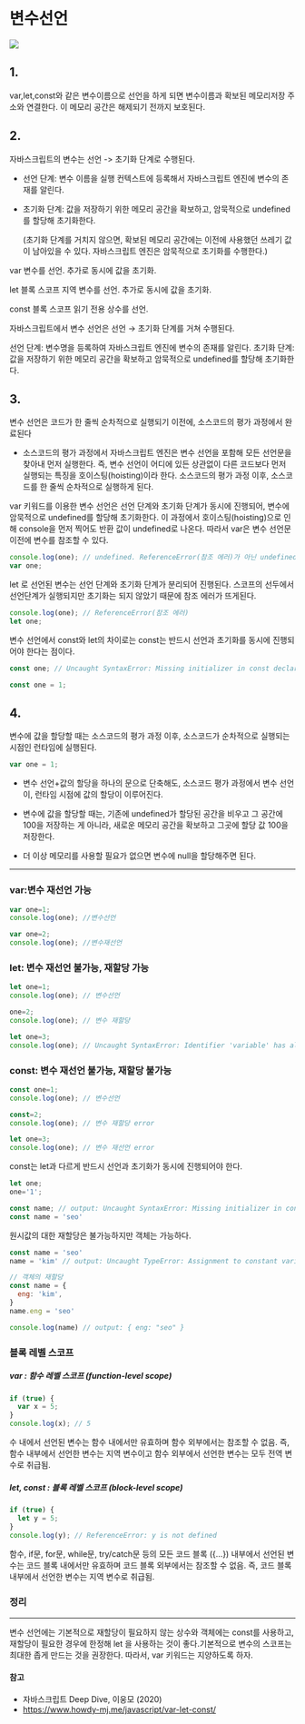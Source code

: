 # 변수선언
![](https://velog.velcdn.com/images/zenu98/post/f8834fc8-7407-4312-afec-2c868290641b/image.png)

## 1.
var,let,const와 같은 변수이름으로 선언을 하게 되면 변수이름과 확보된 메모리저장 주소와 연결한다.
이 메모리 공간은 해제되기 전까지 보호된다.

## 2.
자바스크립트의 변수는 선언 -> 초기화 단계로 수행된다.
- 선언 단계: 변수 이름을 실행 컨텍스트에 등록해서 자바스크립트 엔진에 변수의 존재를 알린다. 

- 초기화 단계: 값을 저장하기 위한 메모리 공간을 확보하고, 암묵적으로 undefined를 할당해 초기화한다.

    (초기화 단계를 거치지 않으면, 확보된 메모리 공간에는 이전에 사용했던 쓰레기 값이 남아있을 수 있다. 자바스크립트 엔진은 암묵적으로 초기화를 수행한다.)
    
 


var
변수를 선언. 추가로 동시에 값을 초기화.

let
블록 스코프 지역 변수를 선언. 추가로 동시에 값을 초기화.

const
블록 스코프 읽기 전용 상수를 선언.

자바스크립트에서 변수 선언은 선언 → 초기화 단계를 거쳐 수행된다.

선언 단계: 변수명을 등록하여 자바스크립트 엔진에 변수의 존재를 알린다.
초기화 단계: 값을 저장하기 위한 메모리 공간을 확보하고 암묵적으로 undefined를 할당해 초기화한다.

## 3.
변수 선언은 코드가 한 줄씩 순차적으로 실행되기 이전에, 소스코드의 평가 과정에서 완료된다
 - 소스코드의 평가 과정에서 자바스크립트 엔진은 변수 선언을 포함해 모든 선언문을 찾아내 먼저 실행한다. 즉, 변수 선언이 어디에 있든 상관없이 다른 코드보다 먼저 실행되는 특징을 호이스팅(hoisting)이라 한다. 소스코드의 평가 과정 이후, 소스코드를 한 줄씩 순차적으로 실행하게 된다.
 

var 키워드를 이용한 변수 선언은 선언 단계와 초기화 단계가 동시에 진행되어, 변수에 암묵적으로 undefined를 할당해 초기화한다.
이 과정에서 호이스팅(hoisting)으로 인해 console을 먼저 찍어도 반환 값이 undefined로 나온다.
따라서 var은 변수 선언문 이전에 변수를 참조할 수 있다.
```javascript
console.log(one); // undefined. ReferenceError(참조 에러)가 아닌 undefined 출력
var one;
```

let 로 선언된 변수는 선언 단계와 초기화 단계가 분리되어 진행된다.
스코프의 선두에서 선언단계가 실행되지만 초기화는 되지 않았기 때문에
참조 에러가 뜨게된다.
```javascript
console.log(one); // ReferenceError(참조 에러)
let one;
```

변수 선언에서 const와 let의 차이로는 const는 반드시 선언과 초기화를 동시에 진행되어야 한다는 점이다.
```javascript
const one; // Uncaught SyntaxError: Missing initializer in const declaration

const one = 1;
```
## 4.
변수에 값을 할당할 때는 소스코드의 평가 과정 이후, 소스코드가 순차적으로 실행되는 시점인 런타임에 실행된다.

```javascript
var one = 1;
```


- 변수 선언+값의 할당을 하나의 문으로 단축해도, 소스코드 평가 과정에서 변수 선언이, 런타임 시점에 값의 할당이 이루어진다.

- 변수에 값을 할당할 때는, 기존에 undefined가 할당된 공간을 비우고 그 공간에 100을 저장하는 게 아니라, 새로운 메모리 공간을 확보하고 그곳에 할당 값 100을 저장한다.

- 더 이상 메모리를 사용할 필요가 없으면 변수에 null을 할당해주면 된다. 

---
### var:변수 재선언 가능
```javascript
var one=1;
console.log(one); //변수선언

var one=2;
console.log(one); //변수재선언

```


### let: 변수 재선언 불가능, 재할당 가능
```javascript
let one=1;
console.log(one); // 변수선언

one=2;
console.log(one); // 변수 재할당

let one=3;
console.log(one); // Uncaught SyntaxError: Identifier 'variable' has already been declaredㅣ
```
### const: 변수 재선언 불가능, 재할당 불가능
```javascript
const one=1;
console.log(one); // 변수선언

const=2;
console.log(one); // 변수 재할당 error

let one=3;
console.log(one); // 변수 재선언 error

```
const는 let과 다르게 반드시 선언과 초기화가 동시에 진행되어야 한다.
```javascript
let one;
one='1';

const name; // output: Uncaught SyntaxError: Missing initializer in const declaration
const name = 'seo'
```
원시값의 대한 재할당은 불가능하지만 객체는 가능하다.


```javascript
const name = 'seo'
name = 'kim' // output: Uncaught TypeError: Assignment to constant variable.

// 객체의 재할당
const name = {
  eng: 'kim',
}
name.eng = 'seo'

console.log(name) // output: { eng: "seo" }
```

### 블록 레벨 스코프

##### var : 함수 레벨 스코프 (function-level scope)
```javascript
if (true) {
  var x = 5;
}
console.log(x); // 5
```
수 내에서 선언된 변수는 함수 내에서만 유효하며 함수 외부에서는 참조할 수 없음. 
즉, 함수 내부에서 선언한 변수는 지역 변수이고 함수 외부에서 선언한 변수는 모두 전역 변수로 취급됨.


#####  let, const : 블록 레벨 스코프 (block-level scope)
```javascript
if (true) {
  let y = 5;
}
console.log(y); // ReferenceError: y is not defined
```
함수, if문, for문, while문, try/catch문 등의 모든 코드 블록 ({...}) 내부에서 선언된 변수는 코드 블록 내에서만 유효하며 코드 블록 외부에서는 참조할 수 없음.
즉, 코드 블록 내부에서 선언한 변수는 지역 변수로 취급됨.


### 정리
---
변수 선언에는 기본적으로 재할당이 필요하지 않는 상수와 객체에는 const를 사용하고, 재할당이 필요한 경우에 한정해 let 을 사용하는 것이 좋다.기본적으로 변수의 스코프는 최대한 좁게 만드는 것을 권장한다. 따라서, var 키워드는 지양하도록 하자.


#### 참고
- 자바스크립트 Deep Dive, 이웅모 (2020) 
- https://www.howdy-mj.me/javascript/var-let-const/
